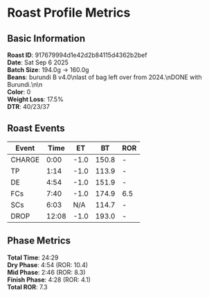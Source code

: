 # Roast Profile Metrics

## Basic Information
**Roast ID**: 917679994d1e42d2b84115d4362b2bef  
**Date**: Sat Sep 6 2025  
**Batch Size**: 194.0g → 160.0g  
**Beans**: burundi B v4.0\nlast of bag left over from 2024.\nDONE with Burundi.\n\n  
**Color**: 0  
**Weight Loss**: 17.5%  
**DTR**: 40/23/37  

## Roast Events

| Event | Time | ET | BT | ROR |
|-------|------|----|----|-----|
| CHARGE | 0:00 | -1.0 | 150.8 | - |
| TP | 1:14 | -1.0 | 113.9 | - |
| DE | 4:54 | -1.0 | 151.9 | - |
| FCs | 7:40 | -1.0 | 174.9 | 6.5 |
| SCs | 6:03 | N/A | 114.7 | - |
| DROP | 12:08 | -1.0 | 193.0 | - |

## Phase Metrics
**Total Time**: 24:29  
**Dry Phase**: 4:54 (ROR: 10.4)  
**Mid Phase**: 2:46 (ROR: 8.3)  
**Finish Phase**: 4:28 (ROR: 4.1)  
**Total ROR**: 7.3  
